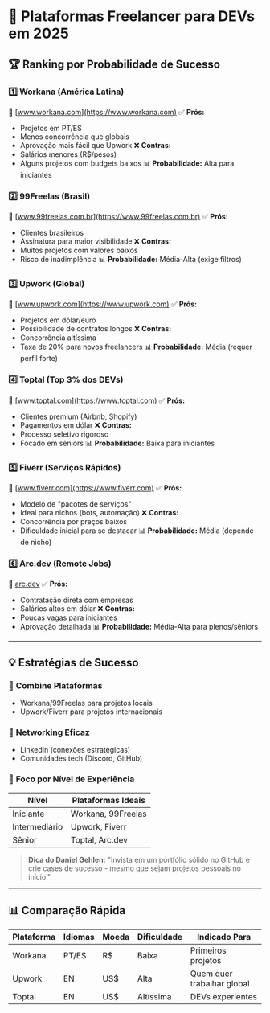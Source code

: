 # 🚀 Plataformas Freelancer para DEVs em 2025

## 🏆 Ranking por Probabilidade de Sucesso

### 1️⃣ **Workana** (América Latina)

🔗 [www.workana.com](https://www.workana.com)
✅ **Prós:**

- Projetos em PT/ES
- Menos concorrência que globais
- Aprovação mais fácil que Upwork
  ❌ **Contras:**
- Salários menores (R$/pesos)
- Alguns projetos com budgets baixos
  📊 **Probabilidade:** Alta para iniciantes

### 2️⃣ **99Freelas** (Brasil)

🔗 [www.99freelas.com.br](https://www.99freelas.com.br)
✅ **Prós:**

- Clientes brasileiros
- Assinatura para maior visibilidade
  ❌ **Contras:**
- Muitos projetos com valores baixos
- Risco de inadimplência
  📊 **Probabilidade:** Média-Alta (exige filtros)

### 3️⃣ **Upwork** (Global)

🔗 [www.upwork.com](https://www.upwork.com)
✅ **Prós:**

- Projetos em dólar/euro
- Possibilidade de contratos longos
  ❌ **Contras:**
- Concorrência altíssima
- Taxa de 20% para novos freelancers
  📊 **Probabilidade:** Média (requer perfil forte)

### 4️⃣ **Toptal** (Top 3% dos DEVs)

🔗 [www.toptal.com](https://www.toptal.com)
✅ **Prós:**

- Clientes premium (Airbnb, Shopify)
- Pagamentos em dólar
  ❌ **Contras:**
- Processo seletivo rigoroso
- Focado em sêniors
  📊 **Probabilidade:** Baixa para iniciantes

### 5️⃣ **Fiverr** (Serviços Rápidos)

🔗 [www.fiverr.com](https://www.fiverr.com)
✅ **Prós:**

- Modelo de "pacotes de serviços"
- Ideal para nichos (bots, automação)
  ❌ **Contras:**
- Concorrência por preços baixos
- Dificuldade inicial para se destacar
  📊 **Probabilidade:** Média (depende de nicho)

### 6️⃣ **Arc.dev** (Remote Jobs)

🔗 [arc.dev](https://arc.dev)
✅ **Prós:**

- Contratação direta com empresas
- Salários altos em dólar
  ❌ **Contras:**
- Poucas vagas para iniciantes
- Aprovação detalhada
  📊 **Probabilidade:** Média-Alta para plenos/sêniors

---

## 💡 Estratégias de Sucesso

### 🔄 **Combine Plataformas**

- Workana/99Freelas para projetos locais
- Upwork/Fiverr para projetos internacionais

### 🤝 **Networking Eficaz**

- LinkedIn (conexões estratégicas)
- Comunidades tech (Discord, GitHub)

### 🎯 **Foco por Nível de Experiência**

| Nível         | Plataformas Ideais |
| ------------- | ------------------ |
| Iniciante     | Workana, 99Freelas |
| Intermediário | Upwork, Fiverr     |
| Sênior        | Toptal, Arc.dev    |

> **Dica do Daniel Gehlen:**
> "Invista em um portfólio sólido no GitHub e crie cases de sucesso - mesmo que sejam projetos pessoais no início."

---

## 📊 Comparação Rápida

| Plataforma | Idiomas | Moeda | Dificuldade | Indicado Para              |
| ---------- | ------- | ----- | ----------- | -------------------------- |
| Workana    | PT/ES   | R$    | Baixa       | Primeiros projetos         |
| Upwork     | EN      | US$   | Alta        | Quem quer trabalhar global |
| Toptal     | EN      | US$   | Altíssima   | DEVs experientes           |

